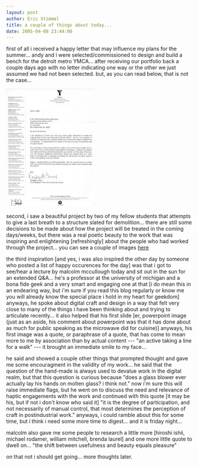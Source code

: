 ```yaml
---
layout: post
author: Eric Stimmel
title: a couple of things about today...
date: 2005-04-08 23:44:00 
--- 
```



first of all i received a happy letter that may influence my plans for the summer... andy and i were selected/commissioned to design and build a bench for the detroit metro YMCA... after receiving our portfolio back a couple days ago with no letter indicating one way or the other we just assumed we had not been selected. but, as you can read below, that is not the case...

![ymca-letter](/images/posts/20050408-a-couple-of-things-about-today/ymca-letter.jpg)

second, i saw a beautiful project by two of my fellow students that attempts to give a last breath to a structure slated for demolition... there are still some decisions to be made about how the project will be treated in the coming days/weeks, but there was a real poetic beauty to the work that was inspiring and enlightening [refreshingly] about the people who had worked through the project... you can see a couple of images [here][]

the third inspiration [and yes, i was also inspired the other day by someone who posted a list of happy occurences for the day] was that i got to see/hear a lecture by malcolm mccullough today and sit out in the sun for an extended Q&A... he's a professor at the university of michigan and a bona fide geek and a very smart and engaging one at that [i do mean this in an endearing way, but i'm sure if you read this blog regularly or know me you will already know the special place i hold in my heart for geekdom] anyways, he spoke about digital craft and design in a way that felt very close to many of the things i have been thinking about and trying to articulate recently... it also helped that his first slide [er, powerpoint image (just as an aside, his comment about powerpoint was that it has done about as much for public speaking as the microwave did for cuisine)] anyways, his first image was a quote, or paraphrase of a quote, that has come to mean more to me by association than by actual content --- "an active taking a line for a walk" --- it brought an immediate smile to my face...

he said and showed a couple other things that prompted thought and gave me some encouragment in the validity of my work... he said that the question of the hand-made is always used to devalue work in the digital realm, but that this question is curious because "does a glass blower ever actually lay his hands on molten glass? i think not." now i'm sure this will raise immediate flags, but he went on to discuss the need and relevance of haptic engagements with the work and continued with this quote [it may be his, but if not i don't know who said it] "it is the degree of participation, and not necessarily of manual control, that most determines the perception of craft in postindustrial work." anyways, i could ramble about this for some time, but i think i need some more time to digest... and it is friday night...

malcolm also gave me some people to research a little more [hiroshi ishii, michael rodamer, william mitchell, brenda laurel] and one more little quote to dwell on... "the shift between usefulness and beauty equals pleasure"

on that not i should get going... more thoughts later.

  [here]: http://architecture.typepad.com/matt/2005/03/terri.html

